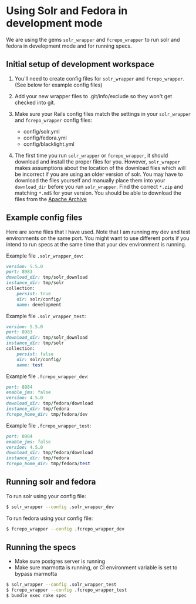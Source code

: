 # Using Solr and Fedora in development mode

We are using the gems `solr_wrapper` and `fcrepo_wrapper` to run solr and fedora in development mode and for running specs.

## Initial setup of development workspace

1. You&apos;ll need to create config files for `solr_wrapper` and `fcrepo_wrapper`.  (See below for example config files)

2. Add your new wrapper files to .git/info/exclude so they won&apos;t get checked into git.

3. Make sure your Rails config files match the settings in your `solr_wrapper` and `fcrepo_wrapper` config files:

    * config/solr.yml
    * config/fedora.yml
    * config/blacklight.yml

4. The first time you run `solr_wrapper` or `fcrepo_wrapper`, it
   should download and install the proper files for you.  However,
   `solr_wrapper` makes assumptions about the location of the download
   files which will be incorrect if you are using an older version of
   solr.  You may have to download the files yourself and manually
   place them into your `download_dir` before you run `solr_wrapper`.
   Find the correct `*.zip` and matching `*.md5` for your version.
   You should be able to download the files from the [Apache Archive](http://archive.apache.org/dist/lucene/solr)

## Example config files

Here are some files that I have used.  Note that I am running my dev and test environments on the same port.  You might want to use different ports if you intend to run specs at the same time that your dev environment is running.

Example file `.solr_wrapper_dev`:

```ruby
version: 5.5.0
port: 8983
download_dir: tmp/solr_download
instance_dir: tmp/solr
collection:
    persist: true
    dir: solr/config/
    name: development
```

Example file `.solr_wrapper_test`:

```ruby
version: 5.5.0
port: 8983
download_dir: tmp/solr_download
instance_dir: tmp/solr
collection:
    persist: false
    dir: solr/config/
    name: test
```

Example file `.fcrepo_wrapper_dev`:

```ruby
port: 8984
enable_jms: false
version: 4.5.0
download_dir: tmp/fedora/download
instance_dir: tmp/fedora
fcrepo_home_dir: tmp/fedora/dev
```
Example file `.fcrepo_wrapper_test`:

```ruby
port: 8984
enable_jms: false
version: 4.5.0
download_dir: tmp/fedora/download
instance_dir: tmp/fedora
fcrepo_home_dir: tmp/fedora/test
```

## Running solr and fedora

To run solr using your config file:

```bash
$ solr_wrapper --config .solr_wrapper_dev
```

To run fedora using your config file:
```bash
$ fcrepo_wrapper --config .fcrepo_wrapper_dev
```

## Running the specs

* Make sure postgres server is running
* Make sure marmotta is running, or CI environment variable is set to bypass marmotta

```bash
$ solr_wrapper --config .solr_wrapper_test
$ fcrepo_wrapper --config .fcrepo_wrapper_test
$ bundle exec rake spec
```
